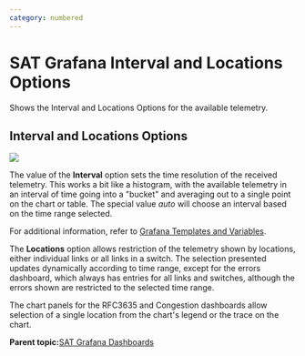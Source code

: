 ```yaml
---
category: numbered
---
```


# SAT Grafana Interval and Locations Options

Shows the Interval and Locations Options for the available telemetry.

## Interval and Locations Options

![](images/SAT_Grafana_Fabric_Vars.png)

The value of the **Interval** option sets the time resolution of the received telemetry. This works a bit like a histogram, with the available telemetry in an interval of time going into a "bucket" and averaging out to a single point on the chart or table. The special value *auto* will choose an interval based on the time range selected.

For additional information, refer to [Grafana Templates and Variables](https://grafana.com/docs/grafana/latest/reference/templating/#interval-variables).

The **Locations** option allows restriction of the telemetry shown by locations, either individual links or all links in a switch. The selection presented updates dynamically according to time range, except for the errors dashboard, which always has entries for all links and switches, although the errors shown are restricted to the selected time range.

The chart panels for the RFC3635 and Congestion dashboards allow selection of a single location from the chart's legend or the trace on the chart.

**Parent topic:**[SAT Grafana Dashboards](SAT_Grafana_Dashboards.md)

